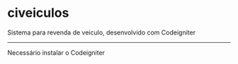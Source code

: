 # civeiculos
Sistema para revenda de veiculo, desenvolvido com Codeigniter
<hr/>
Necessário instalar o Codeigniter